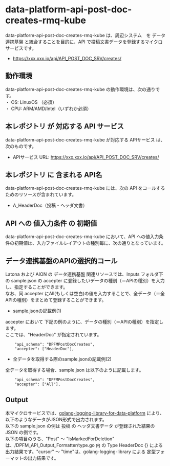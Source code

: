 # data-platform-api-post-doc-creates-rmq-kube
data-platform-api-post-doc-creates-rmq-kube は、周辺システム　を データ連携基盤 と統合することを目的に、API で投稿文書データを登録するマイクロサービスです。

* https://xxx.xxx.io/api/API_POST_DOC_SRV/creates/

## 動作環境
data-platform-api-post-doc-creates-rmq-kube の動作環境は、次の通りです。  
・ OS: LinuxOS （必須）  
・ CPU: ARM/AMD/Intel（いずれか必須）  

## 本レポジトリ が 対応する API サービス
data-platform-api-post-doc-creates-rmq-kube が対応する APIサービス は、次のものです。

* APIサービス URL: https://xxx.xxx.io/api/API_POST_DOC_SRV/creates/

## 本レポジトリ に 含まれる API名
data-platform-api-post-doc-creates-rmq-kube には、次の API をコールするためのリソースが含まれています。  

* A_HeaderDoc（投稿 - ヘッダ文書）

## API への 値入力条件 の 初期値
data-platform-api-post-doc-creates-rmq-kube において、API への値入力条件の初期値は、入力ファイルレイアウトの種別毎に、次の通りとなっています。  

## データ連携基盤のAPIの選択的コール
Latona および AION の データ連携基盤 関連リソースでは、Inputs フォルダ下の sample.json の accepter に登録したいデータの種別（＝APIの種別）を入力し、指定することができます。  
なお、同 accepter にAll(もしくは空白)の値を入力することで、全データ（＝全APIの種別）をまとめて登録することができます。  

* sample.jsonの記載例(1)  

accepter において 下記の例のように、データの種別（＝APIの種別）を指定します。  
ここでは、"HeaderDoc" が指定されています。    
  
```
	"api_schema": "DPFMPostDocCreates",
	"accepter": ["HeaderDoc"],
```
  
* 全データを取得する際のsample.jsonの記載例(2)  

全データを取得する場合、sample.json は以下のように記載します。  

```
	"api_schema": "DPFMPostDocCreates",
	"accepter": ["All"],
```

## Output  
本マイクロサービスでは、[golang-logging-library-for-data-platform](https://github.com/latonaio/golang-logging-library-for-data-platform) により、以下のようなデータがJSON形式で出力されます。  
以下の sample.json の例は 投稿 の ヘッダ文書データ が登録された結果の JSON の例です。  
以下の項目のうち、"Post" ～ "IsMarkedForDeletion" は、/DPFM_API_Output_Formatter/type.go 内 の Type HeaderDoc {} による出力結果です。"cursor" ～ "time"は、golang-logging-library による 定型フォーマットの出力結果です。  

```
```
